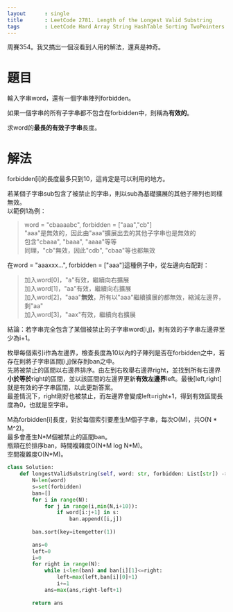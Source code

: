 ```yaml
--- 
layout      : single
title       : LeetCode 2781. Length of the Longest Valid Substring
tags        : LeetCode Hard Array String HashTable Sorting TwoPointers
---
```

周賽354。我又搞出一個沒看到人用的解法，還真是神奇。  

# 題目
輸入字串word，還有一個字串陣列forbidden。  

如果一個字串的所有子字串都不包含在forbidden中，則稱為**有效的**。  

求word的**最長的有效子字串**長度。  

# 解法
forbidden[i]的長度最多只到10，這肯定是可以利用的地方。  

若某個子字串sub包含了被禁止的字串，則以sub為基礎擴展的其他子陣列也同樣無效。  
以範例1為例：  
> word = "cbaaaabc", forbidden = ["aaa","cb"]  
> "aaa"是無效的，因此由"aaa"擴展出去的其他子字串也是無效的  
> 包含"cbaaa", "baaa", "aaaa"等等  
> 同理，"cb"無效，因此"cdb", "cbaa"等也都無效  

在word = "aaaxxx...", forbidden = ["aaa"]這種例子中，從左邊向右配對：  
> 加入word[0]，"a"有效，繼續向右擴展  
> 加入word[1]，"aa"有效，繼續向右擴展  
> 加入word[2]，"aaa"**無效**，所有以"aaa"繼續擴展的都無效，縮減左邊界，剩"aa"  
> 加入word[3]，"aax"有效，繼續向右擴展  

結論：若字串完全包含了某個被禁止的子字串word[i,j]，則有效的子字串左邊界至少為i+1。  

枚舉每個索引i作為左邊界，檢查長度為10以內的子陣列是否在forbidden之中，若存在則將子字串區間[i,j]保存到ban之中。  
先將被禁止的區間以右邊界排序。由左到右枚舉右邊界right，並找到所有右邊界**小於等於**right的區間，並以該區間的左邊界更新**有效左邊界**left。最後[left,right]就是有效的子字串區間，以此更新答案。  
最差情況下，right剛好也被禁止，而左邊界會變成left=right+1，得到有效區間長度為0，也就是空字串。  

M為forbidden[i]長度，對於每個索引要產生M個子字串，每次O(M)，共O(N \* M^2)。  
最多會產生N\*M個被禁止的區間ban。   
瓶頸在於排序ban，時間複雜度O(N\*M log N\*M)。  
空間複雜度O(N\*M)。  

```python
class Solution:
    def longestValidSubstring(self, word: str, forbidden: List[str]) -> int:
        N=len(word)
        s=set(forbidden)
        ban=[]
        for i in range(N):
            for j in range(i,min(N,i+10)):
                if word[i:j+1] in s:
                    ban.append([i,j])
                    
        ban.sort(key=itemgetter(1))
        
        ans=0
        left=0
        i=0
        for right in range(N):
            while i<len(ban) and ban[i][1]<=right:
                left=max(left,ban[i][0]+1)
                i+=1
            ans=max(ans,right-left+1)
            
        return ans
```
